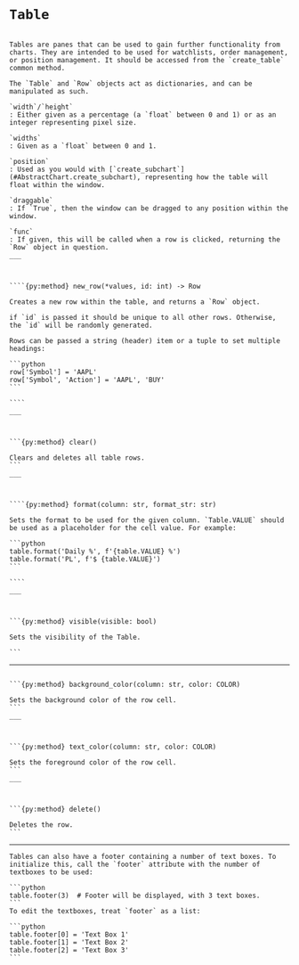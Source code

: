 # `Table`

`````{py:class} Table(width: NUM, height: NUM, headings: Tuple[str], widths: Tuple[float], alignments: Tuple[str], position: FLOAT, draggable: bool, func: callable)

Tables are panes that can be used to gain further functionality from charts. They are intended to be used for watchlists, order management, or position management. It should be accessed from the `create_table` common method.

The `Table` and `Row` objects act as dictionaries, and can be manipulated as such.

`width`/`height`
: Either given as a percentage (a `float` between 0 and 1) or as an integer representing pixel size.

`widths`
: Given as a `float` between 0 and 1.

`position`
: Used as you would with [`create_subchart`](#AbstractChart.create_subchart), representing how the table will float within the window.

`draggable`
: If `True`, then the window can be dragged to any position within the window.

`func`
: If given, this will be called when a row is clicked, returning the `Row` object in question.
___



````{py:method} new_row(*values, id: int) -> Row

Creates a new row within the table, and returns a `Row` object.

if `id` is passed it should be unique to all other rows. Otherwise, the `id` will be randomly generated.

Rows can be passed a string (header) item or a tuple to set multiple headings:

```python
row['Symbol'] = 'AAPL'
row['Symbol', 'Action'] = 'AAPL', 'BUY'
```

````
___



```{py:method} clear()

Clears and deletes all table rows.
```
___



````{py:method} format(column: str, format_str: str)

Sets the format to be used for the given column. `Table.VALUE` should be used as a placeholder for the cell value. For example:

```python
table.format('Daily %', f'{table.VALUE} %')
table.format('PL', f'$ {table.VALUE}')
```

````
___



```{py:method} visible(visible: bool)

Sets the visibility of the Table.

```
`````
___



````{py:class} Row()

```{py:method} background_color(column: str, color: COLOR)

Sets the background color of the row cell.
```
___



```{py:method} text_color(column: str, color: COLOR)

Sets the foreground color of the row cell.
```
___



```{py:method} delete()

Deletes the row.
```
````
___


````{py:class} Footer
Tables can also have a footer containing a number of text boxes. To initialize this, call the `footer` attribute with the number of textboxes to be used:

```python
table.footer(3)  # Footer will be displayed, with 3 text boxes.
```
To edit the textboxes, treat `footer` as a list:

```python
table.footer[0] = 'Text Box 1'
table.footer[1] = 'Text Box 2'
table.footer[2] = 'Text Box 3'
```

````









